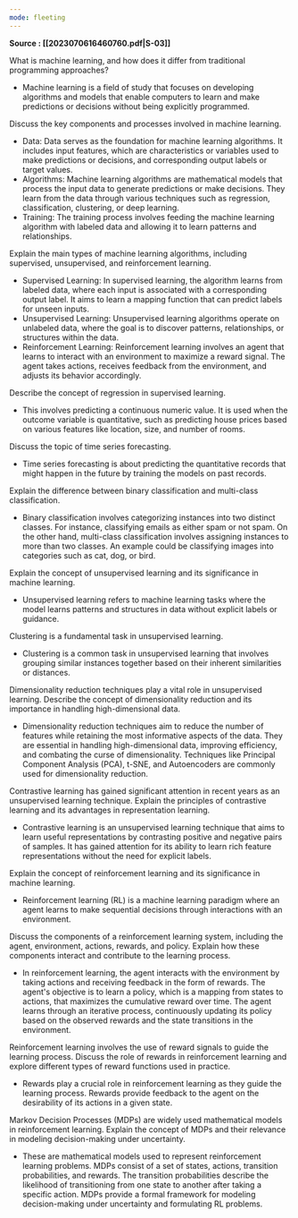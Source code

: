 ```yaml
---
mode: fleeting
---
```

**Source : [[2023070616460760.pdf|S-03]]**

What is machine learning, and how does it differ from traditional programming approaches?

- Machine learning is a field of study that focuses on developing algorithms and models that enable computers to learn and make predictions or decisions without being explicitly programmed.

Discuss the key components and processes involved in machine learning.

- Data: Data serves as the foundation for machine learning algorithms. It includes input features, which are characteristics or variables used to make predictions or decisions, and corresponding output labels or target values.
- Algorithms: Machine learning algorithms are mathematical models that process the input data to generate predictions or make decisions. They learn from the data through various techniques such as regression, classification, clustering, or deep learning.
- Training: The training process involves feeding the machine learning algorithm with labeled data and allowing it to learn patterns and relationships.

Explain the main types of machine learning algorithms, including supervised, unsupervised, and reinforcement learning.

-  Supervised Learning: In supervised learning, the algorithm learns from labeled data, where each input is associated with a corresponding output label. It aims to learn a mapping function that can predict labels for unseen inputs. 
- Unsupervised Learning: Unsupervised learning algorithms operate on unlabeled data, where the goal is to discover patterns, relationships, or structures within the data.
- Reinforcement Learning: Reinforcement learning involves an agent that learns to interact with an environment to maximize a reward signal. The agent takes actions, receives feedback from the environment, and adjusts its behavior accordingly. 

Describe the concept of regression in supervised learning.

- This involves predicting a continuous numeric value. It is used when the outcome variable is quantitative, such as predicting house prices based on various features like location, size, and number of rooms.

Discuss the topic of time series forecasting. 

- Time series forecasting is about predicting the quantitative records that might happen in the future by training the models on past records.

Explain the difference between binary classification and multi-class classification.

- Binary classification involves categorizing instances into two distinct classes. For instance, classifying emails as either spam or not spam. On the other hand, multi-class classification involves assigning instances to more than two classes. An example could be classifying images into categories such as cat, dog, or bird. 


Explain the concept of unsupervised learning and its significance in machine learning.

- Unsupervised learning refers to machine learning tasks where the model learns patterns and structures in data without explicit labels or guidance.

Clustering is a fundamental task in unsupervised learning. 

- Clustering is a common task in unsupervised learning that involves grouping similar instances together based on their inherent similarities or distances. 

Dimensionality reduction techniques play a vital role in unsupervised learning. Describe the concept of dimensionality reduction and its importance in handling high-dimensional data.

- Dimensionality reduction techniques aim to reduce the number of features while retaining the most informative aspects of the data. They are essential in handling high-dimensional data, improving efficiency, and combating the curse of dimensionality. Techniques like Principal Component Analysis (PCA), t-SNE, and Autoencoders are commonly used for dimensionality reduction.

Contrastive learning has gained significant attention in recent years as an unsupervised learning technique. Explain the principles of contrastive learning and its advantages in representation learning. 

- Contrastive learning is an unsupervised learning technique that aims to learn useful representations by contrasting positive and negative pairs of samples. It has gained attention for its ability to learn rich feature representations without the need for explicit labels.

Explain the concept of reinforcement learning and its significance in machine learning. 

- Reinforcement learning (RL) is a machine learning paradigm where an agent learns to make sequential decisions through interactions with an environment. 

Discuss the components of a reinforcement learning system, including the agent, environment, actions, rewards, and policy. Explain how these components interact and contribute to the learning process.

- In reinforcement learning, the agent interacts with the environment by taking actions and receiving feedback in the form of rewards. The agent's objective is to learn a policy, which is a mapping from states to actions, that maximizes the cumulative reward over time. The agent learns through an iterative process, continuously updating its policy based on the observed rewards and the state transitions in the environment.

Reinforcement learning involves the use of reward signals to guide the learning process. Discuss the role of rewards in reinforcement learning and explore different types of reward functions used in practice. 

- Rewards play a crucial role in reinforcement learning as they guide the learning process. Rewards provide feedback to the agent on the desirability of its actions in a given state.

Markov Decision Processes (MDPs) are widely used mathematical models in reinforcement learning. Explain the concept of MDPs and their relevance in modeling decision-making under uncertainty.

- These are mathematical models used to represent reinforcement learning problems. MDPs consist of a set of states, actions, transition probabilities, and rewards. The transition probabilities describe the likelihood of transitioning from one state to another after taking a specific action. MDPs provide a formal framework for modeling decision-making under uncertainty and formulating RL problems.

